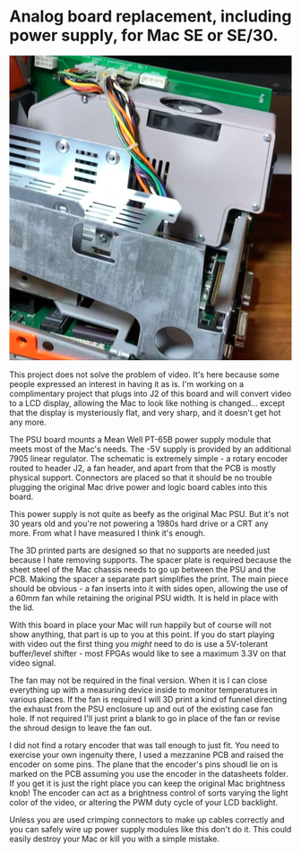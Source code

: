 # Analog board replacement, including power supply, for Mac SE or SE/30.

![Unlit](images/analog_board.JPEG)

This project does not solve the problem of video. It's here because some people expressed an interest in having it as is. I'm working on a complimentary project that plugs into J2 of this board and will convert video to a LCD display, allowing the Mac to look like nothing is changed... except that the display is mysteriously flat, and very sharp, and it doesn't get hot any more.

The PSU board mounts a Mean Well PT-65B power supply module that meets most of the Mac's needs. The -5V supply is provided by an additional 7905 linear regulator. The schematic is extremely simple - a rotary encoder routed to header J2, a fan header, and apart from that the PCB is mostly physical support. Connectors are placed so that it should be no trouble plugging the original Mac drive power and logic board cables into this board.

This power supply is not quite as beefy as the original Mac PSU. But it's not 30 years old and you're not powering a 1980s hard drive or a CRT any more. From what I have measured I think it's enough.

The 3D printed parts are designed so that no supports are needed just because I hate removing supports. The spacer plate is required because the sheet steel of the Mac chassis needs to go up between the PSU and the PCB. Making the spacer a separate part simplifies the print. The main piece should be obvious - a fan inserts into it with sides open, allowing the use of a 60mm fan while retaining the original PSU width. It is held in place with the lid.

With this board in place your Mac will run happily but of course will not show anything, that part is up to you at this point. If you do start playing with video out the first thing you _might_ need to do is use a 5V-tolerant buffer/level shifter - most FPGAs would like to see a maximum 3.3V on that video signal.

The fan may not be required in the final version. When it is I can close everything up with a measuring device inside to monitor temperatures in various places. If the fan is required I will 3D print a kind of funnel directing the exhaust from the PSU enclosure up and out of the existing case fan hole. If not required I'll just print a blank to go in place of the fan or revise the shroud design to leave the fan out.

I did not find a rotary encoder that was tall enough to just fit. You need to exercise your own ingenuity there, I used a mezzanine PCB and raised the encoder on some pins. The plane that the encoder's pins shoudl lie on is marked on the PCB assuming you use the encoder in the datasheets folder. If you get it is just the right place you can keep the original Mac brightness knob! The encoder can act as a brightness control of sorts varying the light color of the video, or altering the PWM duty cycle of your LCD backlight. 

Unless you are used crimping connectors to make up cables correctly and you can safely wire up power supply modules like this don't do it. This could easily destroy your Mac or kill you with a simple mistake.